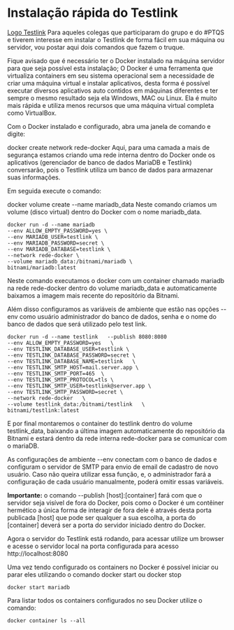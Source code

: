 
# Instalação rápida do Testlink
[Logo Testlink](https://dsc.cloud/599510/1-ezeaO1L6xMh55p00csxPfw.png "")<!-- {"preview":"true"} -->
Para aqueles colegas que participaram do grupo e do #PTQS e tiverem interesse em instalar o Testlink de forma fácil em sua máquina ou servidor, vou postar aqui dois comandos que fazem o truque.Fique avisado que é necessário ter o Docker instalado na máquina servidor para que seja possível esta instalação; O Docker é uma ferramenta que virtualiza containers em seu sistema operacional sem a necessidade de criar uma máquina virtual e instalar aplicativos, desta forma é possível executar diversos aplicativos auto contidos em máquinas diferentes e ter sempre o mesmo resultado seja ela Windows, MAC ou Linux. Ela é muito mais rápida e utiliza menos recursos que uma máquina virtual completa como VirtualBox.Com o Docker instalado e configurado, abra uma janela de comando e digite:docker create network rede-dockerAqui, para uma camada a mais de segurança estamos criando uma rede interna dentro do Docker onde os aplicativos (gerenciador de banco de dados MariaDB e Testlink) conversarão, pois o Testlink utiliza um banco de dados para armazenar suas informações.Em seguida execute o comando:docker volume create --name mariadb_dataNeste comando criamos um volume (disco virtual) dentro do Docker com o nome mariadb_data.```
docker run -d --name mariadb --env ALLOW_EMPTY_PASSWORD=yes \--env MARIADB_USER=testlink \--env MARIADB_PASSWORD=secret \--env MARIADB_DATABASE=testlink \--network rede-docker \--volume mariadb_data:/bitnami/mariadb \bitnami/mariadb:latest```
Neste comando executamos o docker com um container chamado mariadb na rede rede-docker dentro do volume mariadb_data e automaticamente baixamos a imagem mais recente do repositório da Bitnami.Além disso configuramos as variáveis de ambiente que estão nas opções --env como usuário administrador do banco de dados, senha e o nome do banco de dados que será utilizado pelo test link.```
docker run -d --name testlink   --publish 8080:8080    --env ALLOW_EMPTY_PASSWORD=yes   \--env TESTLINK_DATABASE_USER=testlink \--env TESTLINK_DATABASE_PASSWORD=secret \--env TESTLINK_DATABASE_NAME=testlink   \--env TESTLINK_SMTP_HOST=mail.server.app \--env TESTLINK_SMTP_PORT=465  \--env TESTLINK_SMTP_PROTOCOL=tls \--env TESTLINK_SMTP_USER=testlink@server.app \--env TESTLINK_SMTP_PASSWORD=secret \--network rede-docker   \--volume testlink_data:/bitnami/testlink   \bitnami/testlink:latest```

E por final montaremos o container do testlink dentro do volume testlink_data, baixando a última imagem automaticamente do repositório da Bitnami e estará dentro da rede interna rede-docker para se comunicar com o mariaDB.As configurações de ambiente --env conectam com o banco de dados e configuram o servidor de SMTP para envio de email de cadastro de novo usuário. Caso não queira utilizar essa função, e, o administrador fará a configuração de cada usuário manualmente, poderá omitir essas variáveis.**Importante:** o comando --publish [host]:[container] fará com que o servidor seja visível de fora do Docker, pois como o Docker é um contêiner hermético a única forma de interagir de fora dele é através desta porta publicada [host] que pode ser qualquer a sua escolha, a porta do [container] deverá ser a porta do servidor iniciado dentro do Docker.Agora o servidor do Testlink está rodando, para acessar utilize um browser e acesse o servidor local na porta configurada para acesso http://localhost:8080Uma vez tendo configurado os containers no Docker é possível iniciar ou parar eles utilizando o comando docker start <container> ou docker stop <container>`docker start mariadb`

Para listar todos os containers configurados no seu Docker utilize o comando:`docker container ls --all`